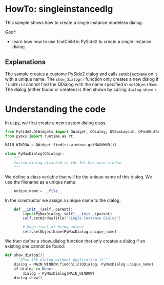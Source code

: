 # HowTo: singleinstancedlg

This sample shows how to create a single instance modeless dialog.

*Goal:*
- learn how how to use findChild in PySide2 to create a single instance
dialog

## Explanations

The sample creates a custome PySide2 dialog and calls `setObjectName`
on it with a unique name. The `show_dialog()` function only creates
a new dialog if `findChild` cannot find the QDialog with the name
specified in `setObjectName`. The dialog (either found or created) is
then shown by calling `dialog.show()`.

# Understanding the code


In [ui.py](singleinstancedlg/ui.py), we first create a new
custom dialog class.

```python
from PySide2.QtWidgets import QWidget, QDialog, QVBoxLayout, QPushButton
from pymxs import runtime as rt

MAIN_WINDOW = QWidget.find(rt.windows.getMAXHWND())

class PyMaxDialog(QDialog):
    """
    Custom dialog attached to the 3ds Max main window
    """
```

We define a class variable that will be the unique name of this
dialog. We use the filename as a unique name:

```python
    unique_name = __file__
```

In the constructor we assign a unique name to the dialog:

```python
    def __init__(self, parent):
        super(PyMaxDialog, self).__init__(parent)
        self.setWindowTitle('Single Instance Dialog')

        # keep track of being unique
        self.setObjectName(PyMaxDialog.unique_name)
```

We then define a show\_dialog function that only creates
a dialog if an existing one cannot be found:

```python
def show_dialog():
    '''Show the dialog without duplicating it'''
    dialog = MAIN_WINDOW.findChild(QDialog, PyMaxDialog.unique_name)
    if dialog is None:
        dialog = PyMaxDialog(MAIN_WINDOW)
    dialog.show()
```
